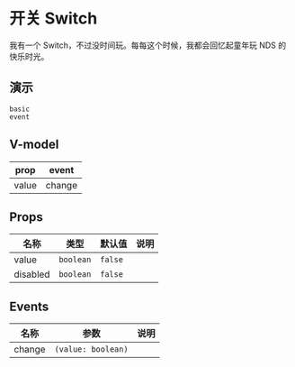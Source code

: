 # 开关 Switch
我有一个 Switch，不过没时间玩。每每这个时候，我都会回忆起童年玩 NDS 的快乐时光。
## 演示
```demo
basic
event
```
## V-model
|prop|event|
|-|-|
|value|change|

## Props
|名称|类型|默认值|说明|
|-|-|-|-|
|value|`boolean`|`false`||
|disabled|`boolean`|`false`||

## Events
|名称|参数|说明|
|-|-|-|
|change|`(value: boolean)`||